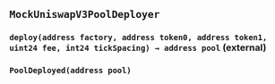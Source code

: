 ## `MockUniswapV3PoolDeployer`






### `deploy(address factory, address token0, address token1, uint24 fee, int24 tickSpacing) → address pool` (external)






### `PoolDeployed(address pool)`





